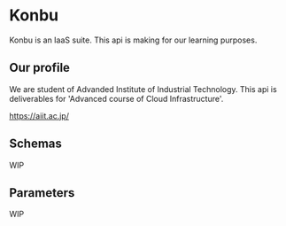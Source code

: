# Konbu
Konbu is an IaaS suite.
This api is making for our learning purposes.

## Our profile
We are student of Advanded Institute of Industrial Technology.
This api is deliverables for 'Advanced course of Cloud Infrastructure'.

https://aiit.ac.jp/

## Schemas
WIP

## Parameters
WIP